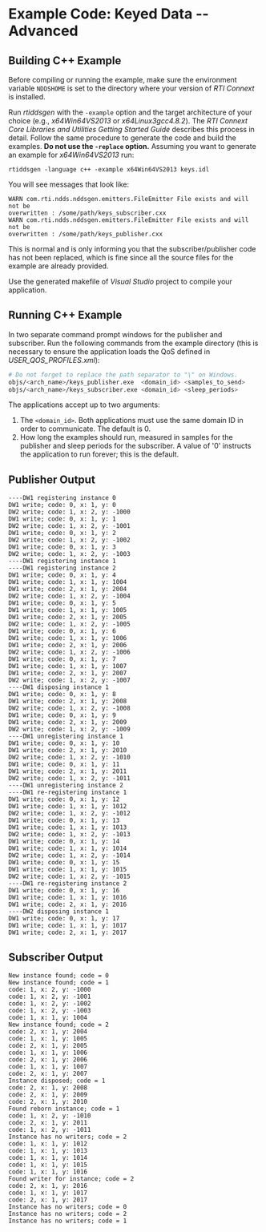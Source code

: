 # Example Code: Keyed Data -- Advanced

## Building C++ Example
Before compiling or running the example, make sure the environment variable
`NDDSHOME` is set to the directory where your version of *RTI Connext* is
installed.

Run *rtiddsgen* with the `-example` option and the target architecture of your
choice (e.g., *x64Win64VS2013* or *x64Linux3gcc4.8.2*). The *RTI Connext Core
Libraries and Utilities Getting Started Guide* describes this process in detail.
Follow the same procedure to generate the code and build the examples. **Do not
use the `-replace` option.** Assuming you want to generate an example for
*x64Win64VS2013* run:
```
rtiddsgen -language c++ -example x64Win64VS2013 keys.idl
```

You will see messages that look like:
```
WARN com.rti.ndds.nddsgen.emitters.FileEmitter File exists and will not be
overwritten : /some/path/keys_subscriber.cxx
WARN com.rti.ndds.nddsgen.emitters.FileEmitter File exists and will not be
overwritten : /some/path/keys_publisher.cxx
```

This is normal and is only informing you that the subscriber/publisher code has
not been replaced, which is fine since all the source files for the example are
already provided.

Use the generated makefile of *Visual Studio* project to compile your
application.

## Running C++ Example
In two separate command prompt windows for the publisher and subscriber. Run
the following commands from the example directory (this is necessary to ensure
the application loads the QoS defined in *USER_QOS_PROFILES.xml*):

```sh
# Do not forget to replace the path separator to "\" on Windows.
objs/<arch_name>/keys_publisher.exe  <domain_id> <samples_to_send>
objs/<arch_name>/keys_subscriber.exe <domain_id> <sleep_periods>
```

The applications accept up to two arguments:

1. The `<domain_id>`. Both applications must use the same domain ID in order to
communicate. The default is 0.
2. How long the examples should run, measured in samples for the publisher
and sleep periods for the subscriber. A value of '0' instructs the
application to run forever; this is the default.

## Publisher Output
```
----DW1 registering instance 0
DW1 write; code: 0, x: 1, y: 0
DW2 write; code: 1, x: 2, y: -1000
DW1 write; code: 0, x: 1, y: 1
DW2 write; code: 1, x: 2, y: -1001
DW1 write; code: 0, x: 1, y: 2
DW2 write; code: 1, x: 2, y: -1002
DW1 write; code: 0, x: 1, y: 3
DW2 write; code: 1, x: 2, y: -1003
----DW1 registering instance 1
----DW1 registering instance 2
DW1 write; code: 0, x: 1, y: 4
DW1 write; code: 1, x: 1, y: 1004
DW1 write; code: 2, x: 1, y: 2004
DW2 write; code: 1, x: 2, y: -1004
DW1 write; code: 0, x: 1, y: 5
DW1 write; code: 1, x: 1, y: 1005
DW1 write; code: 2, x: 1, y: 2005
DW2 write; code: 1, x: 2, y: -1005
DW1 write; code: 0, x: 1, y: 6
DW1 write; code: 1, x: 1, y: 1006
DW1 write; code: 2, x: 1, y: 2006
DW2 write; code: 1, x: 2, y: -1006
DW1 write; code: 0, x: 1, y: 7
DW1 write; code: 1, x: 1, y: 1007
DW1 write; code: 2, x: 1, y: 2007
DW2 write; code: 1, x: 2, y: -1007
----DW1 disposing instance 1
DW1 write; code: 0, x: 1, y: 8
DW1 write; code: 2, x: 1, y: 2008
DW2 write; code: 1, x: 2, y: -1008
DW1 write; code: 0, x: 1, y: 9
DW1 write; code: 2, x: 1, y: 2009
DW2 write; code: 1, x: 2, y: -1009
----DW1 unregistering instance 1
DW1 write; code: 0, x: 1, y: 10
DW1 write; code: 2, x: 1, y: 2010
DW2 write; code: 1, x: 2, y: -1010
DW1 write; code: 0, x: 1, y: 11
DW1 write; code: 2, x: 1, y: 2011
DW2 write; code: 1, x: 2, y: -1011
----DW1 unregistering instance 2
----DW1 re-registering instance 1
DW1 write; code: 0, x: 1, y: 12
DW1 write; code: 1, x: 1, y: 1012
DW2 write; code: 1, x: 2, y: -1012
DW1 write; code: 0, x: 1, y: 13
DW1 write; code: 1, x: 1, y: 1013
DW2 write; code: 1, x: 2, y: -1013
DW1 write; code: 0, x: 1, y: 14
DW1 write; code: 1, x: 1, y: 1014
DW2 write; code: 1, x: 2, y: -1014
DW1 write; code: 0, x: 1, y: 15
DW1 write; code: 1, x: 1, y: 1015
DW2 write; code: 1, x: 2, y: -1015
----DW1 re-registering instance 2
DW1 write; code: 0, x: 1, y: 16
DW1 write; code: 1, x: 1, y: 1016
DW1 write; code: 2, x: 1, y: 2016
----DW2 disposing instance 1
DW1 write; code: 0, x: 1, y: 17
DW1 write; code: 1, x: 1, y: 1017
DW1 write; code: 2, x: 1, y: 2017
```

## Subscriber Output
```
New instance found; code = 0
New instance found; code = 1
code: 1, x: 2, y: -1000
code: 1, x: 2, y: -1001
code: 1, x: 2, y: -1002
code: 1, x: 2, y: -1003
code: 1, x: 1, y: 1004
New instance found; code = 2
code: 2, x: 1, y: 2004
code: 1, x: 1, y: 1005
code: 2, x: 1, y: 2005
code: 1, x: 1, y: 1006
code: 2, x: 1, y: 2006
code: 1, x: 1, y: 1007
code: 2, x: 1, y: 2007
Instance disposed; code = 1
code: 2, x: 1, y: 2008
code: 2, x: 1, y: 2009
code: 2, x: 1, y: 2010
Found reborn instance; code = 1
code: 1, x: 2, y: -1010
code: 2, x: 1, y: 2011
code: 1, x: 2, y: -1011
Instance has no writers; code = 2
code: 1, x: 1, y: 1012
code: 1, x: 1, y: 1013
code: 1, x: 1, y: 1014
code: 1, x: 1, y: 1015
code: 1, x: 1, y: 1016
Found writer for instance; code = 2
code: 2, x: 1, y: 2016
code: 1, x: 1, y: 1017
code: 2, x: 1, y: 2017
Instance has no writers; code = 0
Instance has no writers; code = 2
Instance has no writers; code = 1
```
